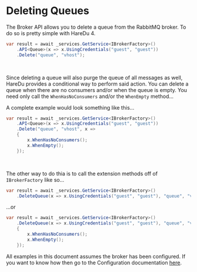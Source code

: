 # Deleting Queues

The Broker API allows you to delete a queue from the RabbitMQ broker. To do so is pretty simple with HareDu 4.

```c#
var result = await _services.GetService<IBrokerFactory>()
    .API<Queue>(x => x.UsingCredentials("guest", "guest"))
    .Delete("queue", "vhost");
```
<br>

Since deleting a queue will also purge the queue of all messages as well, HareDu provides a conditional way to perform said action. You can delete a queue when there are no consumers and/or when the queue is empty. You need only call the ```WhenHasNoConsumers``` and/or the ```WhenEmpty``` method...

A complete example would look something like this...

```c#
var result = await _services.GetService<IBrokerFactory>()
    .API<Queue>(x => x.UsingCredentials("guest", "guest"))
    .Delete("queue", "vhost", x =>
    {
        x.WhenHasNoConsumers();
        x.WhenEmpty();
    });
```
<br>

The other way to do thia is to call the extension methods off of ```IBrokerFactory``` like so...

```c#
var result = await _services.GetService<IBrokerFactory>()
    .DeleteQueue(x => x.UsingCredentials("guest", "guest"), "queue", "vhost");
```

...or

```c#
var result = await _services.GetService<IBrokerFactory>()
    .DeleteQueue(x => x.UsingCredentials("guest", "guest"), "queue", "vhost", x =>
    {
        x.WhenHasNoConsumers();
        x.WhenEmpty();
    });
```

All examples in this document assumes the broker has been configured. If you want to know how then go to the Configuration documentation [here](https://github.com/ahives/HareDu3/blob/master/docs/configuration.md).

